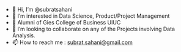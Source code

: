 - 👋 Hi, I’m @subratsahani
- 👀 I’m interested in Data Science, Product/Project Management
- 🌱 Alumni of Gies College of Business UIUC
- 💞️ I’m looking to collaborate on any of the Projects involving Data Analysis.
- 📫 How to reach me : subrat.sahani@gmail.com

<!---
subratsahani/subratsahani is a ✨ special ✨ repository because its `README.md` (this file) appears on your GitHub profile.
You can click the Preview link to take a look at your changes.
--->
